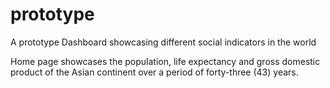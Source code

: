 # prototype
A prototype Dashboard showcasing different social indicators in the world

Home page showcases the population, life expectancy and gross domestic product of the Asian continent over a period of forty-three (43) years.
